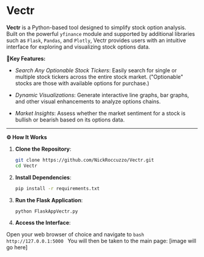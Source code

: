 # Vectr

**Vectr** is a Python-based tool designed to simplify stock option analysis. Built on the powerful `yfinance` module and supported by additional libraries such as `Flask`, `Pandas`, and `Plotly`, Vectr provides users with an intuitive interface for exploring and visualizing stock options data.

**🔑Key Features:**
- *Search Any Optionable Stock Tickers*: Easily search for single or multiple stock tickers across the entire stock market. ("Optionable" stocks are those with available options for purchase.)

- *Dynamic Visualizations*: Generate interactive line graphs, bar graphs, and other visual enhancements to analyze options chains.

- *Market Insights*: Assess whether the market sentiment for a stock is bullish or bearish based on its options data.


------------


**⚙️ How It Works**

  1. **Clone the Repository**:
     ```bash
     git clone https://github.com/NickRoccuzzo/Vectr.git
     cd Vectr
     ```

  2. **Install Dependencies**:
     ```bash
     pip install -r requirements.txt
     ```

  3. **Run the Flask Application**:
     ```bash
     python FlaskAppVectr.py
     ```
  4. **Access the Interface**:
  
  Open your web browser of choice and navigate to
     ```bash
     http://127.0.0.1:5000
     ```
	 You will then be taken to the main page:
	 [image will go here]
	 
	 
